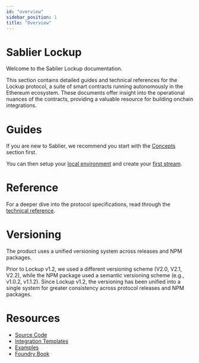 ```yaml
---
id: "overview"
sidebar_position: 1
title: "Overview"
---
```


# Sablier Lockup

Welcome to the Sablier Lockup documentation.

This section contains detailed guides and technical references for the Lockup protocol, a suite of smart contracts
running autonomously in the Ethereum ecosystem. These documents offer insight into the operational nuances of the
contracts, providing a valuable resource for building onchain integrations.

# Guides

If you are new to Sablier, we recommend you start with the [Concepts](/concepts/what-is-sablier) section first.

You can then setup your [local environment](/guides/lockup/examples/local-environment) and create your
[first stream](/guides/lockup/examples/create-stream/lockup-linear).

# Reference

For a deeper dive into the protocol specifications, read through the [technical reference](/reference/lockup/diagrams).

# Versioning

The product uses a unified versioning system across releases and NPM packages.

Prior to Lockup v1.2, we used a different versioning scheme (V2.0, V2.1, V2.2), while the NPM package used a semantic
versioning scheme (e.g., v1.0.2, v1.1.2). Since Lockup v1.2, the versioning has been unified into a single system for
greater consistency across protocol releases and NPM packages.

# Resources

- [Source Code](https://github.com/sablier-labs/lockup/tree/release)
- [Integration Templates](https://github.com/sablier-labs/lockup-integration-template)
- [Examples](https://github.com/sablier-labs/examples/tree/main/lockup/)
- [Foundry Book](https://book.getfoundry.sh/)
